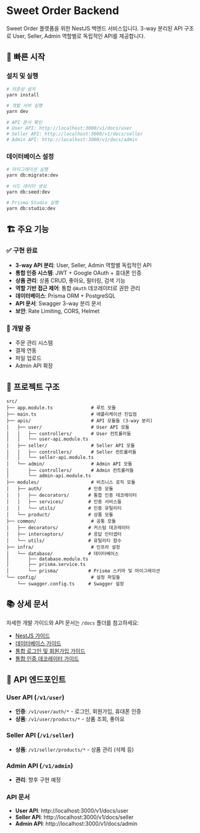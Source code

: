 # Sweet Order Backend

Sweet Order 플랫폼을 위한 NestJS 백엔드 서비스입니다. 3-way 분리된 API 구조로 User, Seller, Admin 역할별로 독립적인 API를 제공합니다.

## 🚀 빠른 시작

### 설치 및 실행

```bash
# 의존성 설치
yarn install

# 개발 서버 실행
yarn dev

# API 문서 확인
# User API: http://localhost:3000/v1/docs/user
# Seller API: http://localhost:3000/v1/docs/seller
# Admin API: http://localhost:3000/v1/docs/admin
```

### 데이터베이스 설정

```bash
# 마이그레이션 실행
yarn db:migrate:dev

# 시드 데이터 생성
yarn db:seed:dev

# Prisma Studio 실행
yarn db:studio:dev
```

## 🏗️ 주요 기능

### ✅ 구현 완료

- **3-way API 분리**: User, Seller, Admin 역할별 독립적인 API
- **통합 인증 시스템**: JWT + Google OAuth + 휴대폰 인증
- **상품 관리**: 상품 CRUD, 좋아요, 필터링, 검색 기능
- **역할 기반 접근 제어**: 통합 `@Auth` 데코레이터로 권한 관리
- **데이터베이스**: Prisma ORM + PostgreSQL
- **API 문서**: Swagger 3-way 분리 문서
- **보안**: Rate Limiting, CORS, Helmet

### 🔄 개발 중

- 주문 관리 시스템
- 결제 연동
- 파일 업로드
- Admin API 확장

## 📁 프로젝트 구조

```
src/
├── app.module.ts              # 루트 모듈
├── main.ts                    # 애플리케이션 진입점
├── apis/                      # API 모듈들 (3-way 분리)
│   ├── user/                  # User API 모듈
│   │   ├── controllers/       # User 컨트롤러들
│   │   └── user-api.module.ts
│   ├── seller/                # Seller API 모듈
│   │   ├── controllers/       # Seller 컨트롤러들
│   │   └── seller-api.module.ts
│   └── admin/                 # Admin API 모듈
│       ├── controllers/       # Admin 컨트롤러들
│       └── admin-api.module.ts
├── modules/                   # 비즈니스 로직 모듈
│   ├── auth/                 # 인증 모듈
│   │   ├── decorators/       # 통합 인증 데코레이터
│   │   ├── services/         # 인증 서비스들
│   │   └── utils/            # 인증 유틸리티
│   └── product/              # 상품 모듈
├── common/                    # 공통 모듈
│   ├── decorators/           # 커스텀 데코레이터
│   ├── interceptors/         # 응답 인터셉터
│   └── utils/                # 유틸리티 함수
├── infra/                     # 인프라 설정
│   └── database/             # 데이터베이스
│       ├── database.module.ts
│       ├── prisma.service.ts
│       └── prisma/           # Prisma 스키마 및 마이그레이션
└── config/                    # 설정 파일들
    └── swagger.config.ts     # Swagger 설정
```

## 📚 상세 문서

자세한 개발 가이드와 API 문서는 `/docs` 폴더를 참고하세요:

- [NestJS 가이드](./NestJS%20-%20가이드.md)
- [데이터베이스 가이드](./데이터베이스%20-%20가이드.md)
- [통합 로그인 및 회원가입 가이드](./통합%20로그인%20및%20회원가입%20-%20가이드.md)
- [통합 인증 데코레이터 가이드](./통합%20인증%20데코레이터%20-%20가이드.md)

## 🔗 API 엔드포인트

### User API (`/v1/user`)

- **인증**: `/v1/user/auth/*` - 로그인, 회원가입, 휴대폰 인증
- **상품**: `/v1/user/products/*` - 상품 조회, 좋아요

### Seller API (`/v1/seller`)

- **상품**: `/v1/seller/products/*` - 상품 관리 (삭제 등)

### Admin API (`/v1/admin`)

- **관리**: 향후 구현 예정

### API 문서

- **User API**: http://localhost:3000/v1/docs/user
- **Seller API**: http://localhost:3000/v1/docs/seller
- **Admin API**: http://localhost:3000/v1/docs/admin
